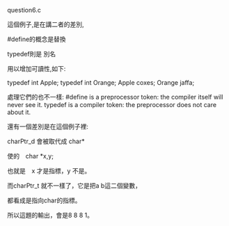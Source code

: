 
question6.c

這個例子,是在講二者的差別,

#define的概念是替換

typedef則是 別名 

用以增加可讀性,如下:

typedef int Apple;
typedef int Orange;
Apple coxes;
Orange jaffa;

處理它們的也不一樣:
#define is a preprocessor token: the compiler itself will never see it.
typedef is a compiler token: the preprocessor does not care about it.

還有一個差別是在這個例子裡:

charPtr_d 會被取代成 char*

使的　char *x,y;

也就是　x 才是指標，y 不是。

而charPtr_t 就不一樣了，它是把a b這二個變數，

都看成是指向char的指標。

所以這題的輸出，會是8 8 8 1。
